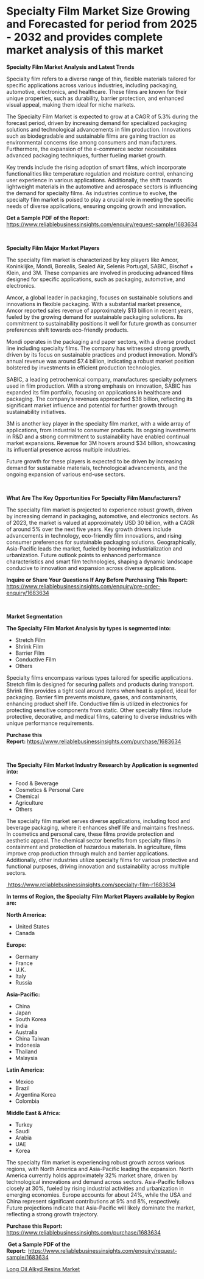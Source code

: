 <p><h1>Specialty Film Market Size Growing and Forecasted for period from 2025 - 2032 and provides complete market analysis of this market</h1></p><p><strong>Specialty Film Market Analysis and Latest Trends</strong></p>
<p><p>Specialty film refers to a diverse range of thin, flexible materials tailored for specific applications across various industries, including packaging, automotive, electronics, and healthcare. These films are known for their unique properties, such as durability, barrier protection, and enhanced visual appeal, making them ideal for niche markets.</p><p>The Specialty Film Market is expected to grow at a CAGR of 5.3% during the forecast period, driven by increasing demand for specialized packaging solutions and technological advancements in film production. Innovations such as biodegradable and sustainable films are gaining traction as environmental concerns rise among consumers and manufacturers. Furthermore, the expansion of the e-commerce sector necessitates advanced packaging techniques, further fueling market growth.</p><p>Key trends include the rising adoption of smart films, which incorporate functionalities like temperature regulation and moisture control, enhancing user experience in various applications. Additionally, the shift towards lightweight materials in the automotive and aerospace sectors is influencing the demand for specialty films. As industries continue to evolve, the specialty film market is poised to play a crucial role in meeting the specific needs of diverse applications, ensuring ongoing growth and innovation.</p></p>
<p><strong>Get a Sample PDF of the Report:&nbsp;</strong> <a href="https://www.reliablebusinessinsights.com/enquiry/request-sample/1683634?utm_campaign=3366&utm_medium=2&utm_source=Github&utm_content=ia&utm_term=02042025&utm_id=specialty-film">https://www.reliablebusinessinsights.com/enquiry/request-sample/1683634</a></p>
<p>&nbsp;</p>
<p><strong>Specialty Film Major Market Players</strong></p>
<p><p>The specialty film market is characterized by key players like Amcor, Koninklijke, Mondi, Borealis, Sealed Air, Selenis Portugal, SABIC, Bischof + Klein, and 3M. These companies are involved in producing advanced films designed for specific applications, such as packaging, automotive, and electronics.</p><p>Amcor, a global leader in packaging, focuses on sustainable solutions and innovations in flexible packaging. With a substantial market presence, Amcor reported sales revenue of approximately $13 billion in recent years, fueled by the growing demand for sustainable packaging solutions. Its commitment to sustainability positions it well for future growth as consumer preferences shift towards eco-friendly products.</p><p>Mondi operates in the packaging and paper sectors, with a diverse product line including specialty films. The company has witnessed strong growth, driven by its focus on sustainable practices and product innovation. Mondi’s annual revenue was around $7.4 billion, indicating a robust market position bolstered by investments in efficient production technologies.</p><p>SABIC, a leading petrochemical company, manufactures specialty polymers used in film production. With a strong emphasis on innovation, SABIC has expanded its film portfolio, focusing on applications in healthcare and packaging. The company’s revenues approached $38 billion, reflecting its significant market influence and potential for further growth through sustainability initiatives.</p><p>3M is another key player in the specialty film market, with a wide array of applications, from industrial to consumer products. Its ongoing investments in R&D and a strong commitment to sustainability have enabled continual market expansions. Revenue for 3M hovers around $34 billion, showcasing its influential presence across multiple industries.</p><p>Future growth for these players is expected to be driven by increasing demand for sustainable materials, technological advancements, and the ongoing expansion of various end-use sectors.</p></p>
<p>&nbsp;</p>
<p><strong>What Are The Key Opportunities For Specialty Film Manufacturers?</strong></p>
<p><p>The specialty film market is projected to experience robust growth, driven by increasing demand in packaging, automotive, and electronics sectors. As of 2023, the market is valued at approximately USD 30 billion, with a CAGR of around 5% over the next five years. Key growth drivers include advancements in technology, eco-friendly film innovations, and rising consumer preferences for sustainable packaging solutions. Geographically, Asia-Pacific leads the market, fueled by booming industrialization and urbanization. Future outlook points to enhanced performance characteristics and smart film technologies, shaping a dynamic landscape conducive to innovation and expansion across diverse applications.</p></p>
<p><strong>Inquire or Share Your Questions If Any Before Purchasing This Report:</strong> <a href="https://www.reliablebusinessinsights.com/enquiry/pre-order-enquiry/1683634?utm_campaign=3366&utm_medium=2&utm_source=Github&utm_content=ia&utm_term=02042025&utm_id=specialty-film">https://www.reliablebusinessinsights.com/enquiry/pre-order-enquiry/1683634</a></p>
<p>&nbsp;</p>
<p><strong>Market Segmentation</strong></p>
<p><strong>The Specialty Film Market Analysis by types is segmented into:</strong></p>
<p><ul><li>Stretch Film</li><li>Shrink Film</li><li>Barrier Film</li><li>Conductive Film</li><li>Others</li></ul></p>
<p><p>Specialty films encompass various types tailored for specific applications. Stretch film is designed for securing pallets and products during transport. Shrink film provides a tight seal around items when heat is applied, ideal for packaging. Barrier film prevents moisture, gases, and contaminants, enhancing product shelf life. Conductive film is utilized in electronics for protecting sensitive components from static. Other specialty films include protective, decorative, and medical films, catering to diverse industries with unique performance requirements.</p></p>
<p><strong>Purchase this Report:&nbsp;</strong><a href="https://www.reliablebusinessinsights.com/purchase/1683634?utm_campaign=3366&utm_medium=2&utm_source=Github&utm_content=ia&utm_term=02042025&utm_id=specialty-film">https://www.reliablebusinessinsights.com/purchase/1683634</a></p>
<p>&nbsp;</p>
<p><strong>The Specialty Film Market Industry Research by Application is segmented into:</strong></p>
<p><ul><li>Food & Beverage</li><li>Cosmetics & Personal Care</li><li>Chemical</li><li>Agriculture</li><li>Others</li></ul></p>
<p><p>The specialty film market serves diverse applications, including food and beverage packaging, where it enhances shelf life and maintains freshness. In cosmetics and personal care, these films provide protection and aesthetic appeal. The chemical sector benefits from specialty films in containment and protection of hazardous materials. In agriculture, films improve crop production through mulch and barrier applications. Additionally, other industries utilize specialty films for various protective and functional purposes, driving innovation and sustainability across multiple sectors.</p></p>
<p><a href="https://www.reliablebusinessinsights.com/specialty-film-r1683634?utm_campaign=3366&utm_medium=2&utm_source=Github&utm_content=ia&utm_term=02042025&utm_id=specialty-film">&nbsp;https://www.reliablebusinessinsights.com/specialty-film-r1683634</a></p>
<p><strong>In terms of Region, the Specialty Film Market Players available by Region are:</strong></p>
<p>
    <p> <strong> North America: </strong>
        <ul>
            <li>United States</li>
            <li>Canada</li>
        </ul>
        </p> 
    <p> <strong> Europe: </strong>
        <ul>
            <li>Germany</li>
            <li>France</li>
            <li>U.K.</li>
            <li>Italy</li>
            <li>Russia</li>
        </ul>
        </p> 
    <p> <strong> Asia-Pacific: </strong>
        <ul>
            <li>China</li>
            <li>Japan</li>
            <li>South Korea</li>
            <li>India</li>
            <li>Australia</li>
            <li>China Taiwan</li>
            <li>Indonesia</li>
            <li>Thailand</li>
            <li>Malaysia</li>
        </ul>
        </p> 
    <p> <strong> Latin America: </strong>
        <ul>
            <li>Mexico</li>
            <li>Brazil</li>
            <li>Argentina Korea</li>
            <li>Colombia</li>
        </ul>
        </p> 
    <p> <strong> Middle East & Africa: </strong>
        <ul>
            <li>Turkey</li>
            <li>Saudi</li>
            <li>Arabia</li>
            <li>UAE</li>
            <li>Korea</li>
        </ul>
    </p>
    </p>
<p><p>The specialty film market is experiencing robust growth across various regions, with North America and Asia-Pacific leading the expansion. North America currently holds approximately 32% market share, driven by technological innovations and demand across sectors. Asia-Pacific follows closely at 30%, fueled by rising industrial activities and urbanization in emerging economies. Europe accounts for about 24%, while the USA and China represent significant contributions at 9% and 8%, respectively. Future projections indicate that Asia-Pacific will likely dominate the market, reflecting a strong growth trajectory.</p></p>
<p><strong>Purchase this Report: </strong><a href="https://www.reliablebusinessinsights.com/purchase/1683634?utm_campaign=3366&utm_medium=2&utm_source=Github&utm_content=ia&utm_term=02042025&utm_id=specialty-film">https://www.reliablebusinessinsights.com/purchase/1683634</a></p>
<p>&nbsp;<strong>Get a Sample PDF of the Report:&nbsp;&nbsp;</strong><a href="https://www.reliablebusinessinsights.com/enquiry/request-sample/1683634?utm_campaign=3366&utm_medium=2&utm_source=Github&utm_content=ia&utm_term=02042025&utm_id=specialty-film">https://www.reliablebusinessinsights.com/enquiry/request-sample/1683634</a></p>
<p><strong></strong></p>
<p><p><a href="https://github.com/marteionun0/Market-Research-Report-List-1/blob/main/long-oil-alkyd-resins-market.md?utm_campaign=3366&utm_medium=2&utm_source=Github&utm_content=ia&utm_term=02042025&utm_id=specialty-film">Long Oil Alkyd Resins Market</a></p></p>
